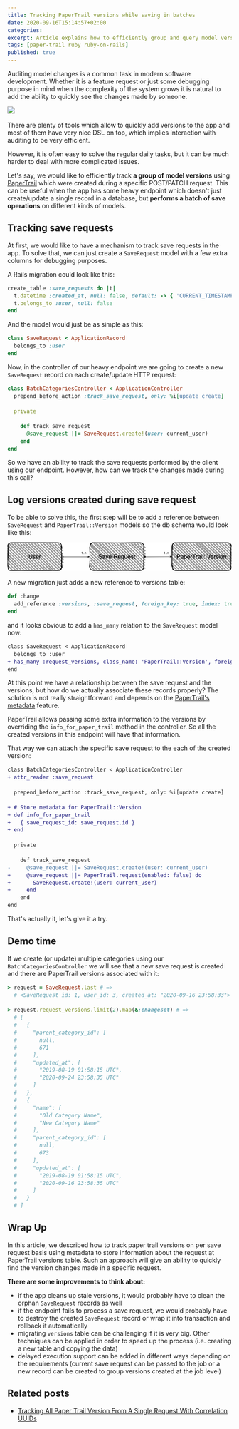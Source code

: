 ```yaml
---
title: Tracking PaperTrail versions while saving in batches
date: 2020-09-16T15:14:57+02:00
categories:
excerpt: Article explains how to efficiently group and query model versions with PaperTrail in Ruby on Rails application while saving multiple records in batches.
tags: [paper-trail ruby ruby-on-rails]
published: true
---
```


Auditing model changes is a common task in modern software development.
Whether it is a feature request or just some debugging purpose in mind
when the complexity of the system grows it is natural to add the ability
to quickly see the changes made by someone.

![](https://media.giphy.com/media/l0HlCSRTZIlN2WJfW/giphy.gif)

There are plenty of tools which allow to quickly add versions to the
app and most of them have very nice DSL on top, which implies interaction
with auditing to be very efficient.

However, it is often easy to solve the regular daily tasks, but it can be much
harder to deal with more complicated issues.

Let's say, we would like to efficiently track **a group of model versions** using
[PaperTrail](https://github.com/paper-trail-gem/paper_trail) which were created
during a specific POST/PATCH request. This can be useful when the app has some heavy
endpoint which doesn't just create/update a single record in a database, but **performs
a batch of save operations** on different kinds of models.

## Tracking save requests

At first, we would like to have a mechanism to track save requests in the app.
To solve that, we can just create a `SaveRequest` model with a few extra
columns for debugging purposes.

A Rails migration could look like this:

```ruby
create_table :save_requests do |t|
  t.datetime :created_at, null: false, default: -> { 'CURRENT_TIMESTAMP' }
  t.belongs_to :user, null: false
end
```

And the model would just be as simple as this:

```ruby
class SaveRequest < ApplicationRecord
  belongs_to :user
end
```

Now, in the controller of our heavy endpoint we are going to create a new `SaveRequest` record
on each create/update HTTP request:

```ruby
class BatchCategoriesController < ApplicationController
  prepend_before_action :track_save_request, only: %i[update create]

  private

    def track_save_request
      @save_request ||= SaveRequest.create!(user: current_user)
    end
end
```

So we have an ability to track the save requests performed by the client using our endpoint.
However, how can we track the changes made during this call?

## Log versions created during save request

To be able to solve this, the first step will be to add a reference between `SaveRequest`
and `PaperTrail::Version` models so the db schema would look like this:

<img src='/images/tracking-paper-trail-versions/db-schema.png' alt='db-schema'>

A new migration just adds a new reference to versions table:

```ruby
def change
  add_reference :versions, :save_request, foreign_key: true, index: true
end
```

and it looks obvious to add a `has_many` relation to the `SaveRequest` model now:

```diff
class SaveRequest < ApplicationRecord
  belongs_to :user
+ has_many :request_versions, class_name: 'PaperTrail::Version', foreign_key: :save_request_id
end
```

At this point we have a relationship between the save request and the versions, but how do we actually
associate these records properly? The solution is not really straightforward and depends on the
[PaperTrail's metadata](https://github.com/paper-trail-gem/paper_trail/blob/a2bf2ffc9ccbfb5e28a395da0953104af2b006e5/README.md#metadata-from-controllers)
feature.

PaperTrail allows passing some extra information to the versions by overriding the `info_for_paper_trail`
method in the controller. So all the created versions in this endpoint will have that information.

That way we can attach the specific save request to the each of the created version:

```diff
class BatchCategoriesController < ApplicationController
+ attr_reader :save_request

  prepend_before_action :track_save_request, only: %i[update create]

+ # Store metadata for PaperTrail::Version
+ def info_for_paper_trail
+   { save_request_id: save_request.id }
+ end

  private

    def track_save_request
-     @save_request ||= SaveRequest.create!(user: current_user)
+     @save_request ||= PaperTrail.request(enabled: false) do
+       SaveRequest.create!(user: current_user)
+     end
    end
end
```

That's actually it, let's give it a try.

## Demo time

If we create (or update) multiple categories using our `BatchCategoriesController`
we will see that a new save request is created and there are PaperTrail versions
associated with it:

```ruby
> request = SaveRequest.last # =>
  # <SaveRequest id: 1, user_id: 3, created_at: "2020-09-16 23:58:33">

> request.request_versions.limit(2).map(&:changeset) # =>
  # [
  #   {
  #     "parent_category_id": [
  #       null,
  #       671
  #     ],
  #     "updated_at": [
  #       "2019-08-19 01:58:15 UTC",
  #       "2020-09-24 23:58:35 UTC"
  #     ]
  #   },
  #   {
  #     "name": [
  #       "Old Category Name",
  #       "New Category Name"
  #     ],
  #     "parent_category_id": [
  #       null,
  #       673
  #     ],
  #     "updated_at": [
  #       "2019-08-19 01:58:15 UTC",
  #       "2020-09-16 23:58:35 UTC"
  #     ]
  #   }
  # ]

```

## Wrap Up

In this article, we described how to track paper trail versions on per save request
basis using metadata to store information about the request at PaperTrail versions table.
Such an approach will give an ability to quickly find the version changes made in a
specific request.

**There are some improvements to think about:**

* if the app cleans up stale versions, it would probably have to clean the orphan
`SaveRequest` records as well
* if the endpoint fails to process a save request, we would probably have to destroy the
created `SaveRequest` record or wrap it into transaction and rollback it automatically
* migrating `versions` table can be challenging if it is very big. Other techniques can be
applied in order to speed up the process (i.e. creating a new table and copying the data)
* delayed execution support can be added in different ways depending on the requirements
(current save request can be passed to the job or a new record can be created to group versions
created at the job level)

## Related posts

* [Tracking All Paper Trail Version From A Single Request With Correlation UUIDs](https://karolgalanciak.com/blog/2020/09/20/tracking-all-paper-trail-version-from-a-single-request-with-correlation-uuids/)
